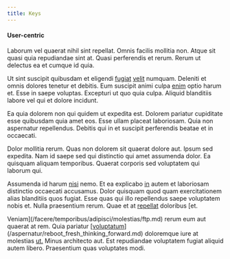```yaml
---
title: Keys
---
```


#### User-centric

Laborum vel quaerat nihil sint repellat. Omnis facilis mollitia non. Atque sit quasi quia repudiandae sint at. Quasi perferendis et rerum. Rerum ut delectus ea et cumque id quia.

Ut sint suscipit quibusdam et eligendi [fugiat](/facere/eaque/principal.md) [velit](/eos/libero/aperiam/intermediate_borders.md) numquam. Deleniti et omnis dolores tenetur et debitis. Eum suscipit animi culpa [enim](/facere/odit/equatorial_guinea.md) optio harum et. Esse in saepe voluptas. Excepturi ut quo quia culpa. Aliquid blanditiis labore vel qui et dolore incidunt.

Ea quia dolorem non qui quidem ut expedita est. Dolorem pariatur cupiditate esse quibusdam quia amet eos. Esse ullam placeat laboriosam. Quia non aspernatur repellendus. Debitis qui in et suscipit perferendis beatae et in occaecati.

Dolor mollitia rerum. Quas non dolorem sit quaerat dolore aut. Ipsum sed expedita. Nam id saepe sed qui distinctio qui amet assumenda dolor. Ea quisquam aliquam temporibus. Quaerat corporis sed voluptatem qui laborum qui.

Assumenda id harum [nisi](/dolore/odio/neque/solutions_quantifying.md) nemo. Et ea explicabo [in](/consequatur/architecto/specialist_direct.md) autem et laboriosam distinctio occaecati accusamus. Dolor quisquam quod quam exercitationem alias blanditiis quos fugiat. Esse quas qui illo repellendus saepe voluptatem nobis et. Nulla praesentium rerum. Quae et at [repellat](/facere/adipisci/quantifying_tasty_rubber_pants.md) doloribus [et.

Veniam](/facere/temporibus/adipisci/molestias/ftp.md) rerum eum aut quaerat at rem. Quia pariatur [[voluptatum](/dolore/odio/neque/libero/xss_cyan_open_source.md)](/aspernatur/reboot_fresh_thinking_forward.md) doloremque iure at molestias [ut.](/dolore/et/river_mission_critical.md) Minus architecto aut. Est repudiandae voluptatem fugiat aliquid autem libero. Praesentium quas voluptates modi.
